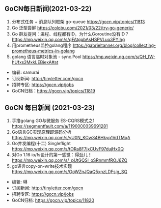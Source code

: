 ## GoCN每日新闻(2021-03-22)

1. 分布式任务 + 消息队列框架 go-queue https://gocn.vip/topics/11813
2. Go 泛型尝鲜 https://colobu.com/2021/03/22/try-go-generic/
3. Go 群友提问：进程、线程都有ID，为什么Goroutine没有ID？https://mp.weixin.qq.com/s/qFAtgpbAsHSPVLuo3PYIhg
4. 用prometheus监控golang程序 https://gabrieltanner.org/blog/collecting-prometheus-metrics-in-golang
5. golang 语言临时对象池 - sync.Pool https://mp.weixin.qq.com/s/QH_IW-hUfxs2MxkLEBiexA#at

- 编辑: samurai
- 订阅新闻: http://tinyletter.com/gocn
- 招聘专区: https://gocn.vip/jobs
- GoCN归档：https://gocn.vip/topics/11819

## GoCN 每日新闻 (2021-03-23)

1. 手撸golang GO与微服务 ES-CQRS模式之1 https://segmentfault.com/a/1190000039691281
2. Go语言GC实现原理即源码分析 https://mp.weixin.qq.com/s/yU0N_KOw34BHkyp1VdTMqA	
3. Go并发编程(十二) Singleflight https://mp.weixin.qq.com/s/tORa8F7jxCUvF97dujHx0Q
4. 对Go 1.16 io/fs设计的第一感觉：得劲儿！ https://mp.weixin.qq.com/s/_pUtGQSl_oSRnmmfROJ6ZQ
5. go语言copy-on-write技术实现 https://mp.weixin.qq.com/s/OoWZnJQaQ5xnzLDFsig_SQ

- 编辑: 琳 
- 订阅新闻: http://tinyletter.com/gocn
- 招聘专区: https://gocn.vip/jobs
- GoCN归档: https://gocn.vip/topics/11820

